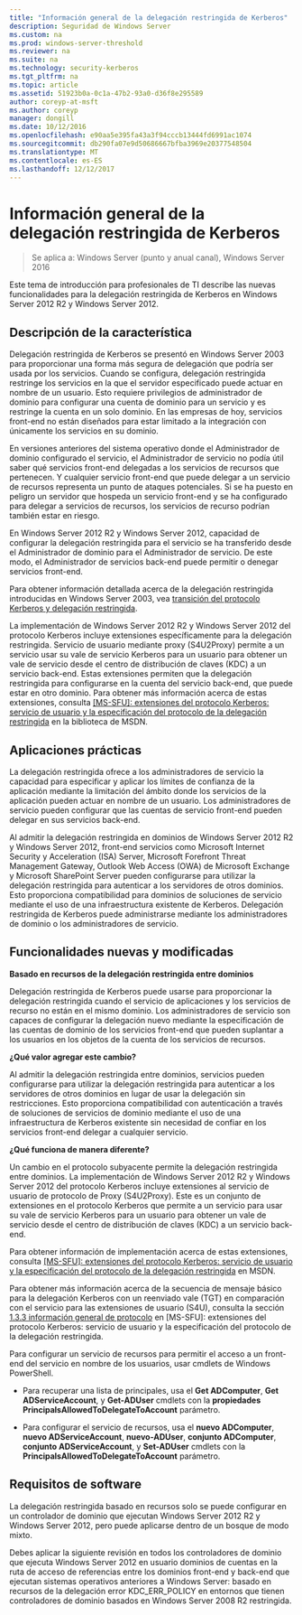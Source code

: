 ```yaml
---
title: "Información general de la delegación restringida de Kerberos"
description: Seguridad de Windows Server
ms.custom: na
ms.prod: windows-server-threshold
ms.reviewer: na
ms.suite: na
ms.technology: security-kerberos
ms.tgt_pltfrm: na
ms.topic: article
ms.assetid: 51923b0a-0c1a-47b2-93a0-d36f8e295589
author: coreyp-at-msft
ms.author: coreyp
manager: dongill
ms.date: 10/12/2016
ms.openlocfilehash: e90aa5e395fa43a3f94cccb13444fd6991ac1074
ms.sourcegitcommit: db290fa07e9d50686667bfba3969e20377548504
ms.translationtype: MT
ms.contentlocale: es-ES
ms.lasthandoff: 12/12/2017
---
```

# <a name="kerberos-constrained-delegation-overview"></a>Información general de la delegación restringida de Kerberos

>Se aplica a: Windows Server (punto y anual canal), Windows Server 2016

Este tema de introducción para profesionales de TI describe las nuevas funcionalidades para la delegación restringida de Kerberos en Windows Server 2012 R2 y Windows Server 2012.

## <a name="feature-description"></a>Descripción de la característica
Delegación restringida de Kerberos se presentó en Windows Server 2003 para proporcionar una forma más segura de delegación que podría ser usada por los servicios. Cuando se configura, delegación restringida restringe los servicios en la que el servidor especificado puede actuar en nombre de un usuario. Esto requiere privilegios de administrador de dominio para configurar una cuenta de dominio para un servicio y es restringe la cuenta en un solo dominio. En las empresas de hoy, servicios front-end no están diseñados para estar limitado a la integración con únicamente los servicios en su dominio.

En versiones anteriores del sistema operativo donde el Administrador de dominio configurado el servicio, el Administrador de servicio no podía útil saber qué servicios front-end delegadas a los servicios de recursos que pertenecen. Y cualquier servicio front-end que puede delegar a un servicio de recursos representa un punto de ataques potenciales. Si se ha puesto en peligro un servidor que hospeda un servicio front-end y se ha configurado para delegar a servicios de recursos, los servicios de recurso podrían también estar en riesgo.

En Windows Server 2012 R2 y Windows Server 2012, capacidad de configurar la delegación restringida para el servicio se ha transferido desde el Administrador de dominio para el Administrador de servicio. De este modo, el Administrador de servicios back-end puede permitir o denegar servicios front-end.

Para obtener información detallada acerca de la delegación restringida introducidas en Windows Server 2003, vea [transición del protocolo Kerberos y delegación restringida](https://technet.microsoft.com/library/cc739587(v=ws.10)).

La implementación de Windows Server 2012 R2 y Windows Server 2012 del protocolo Kerberos incluye extensiones específicamente para la delegación restringida.  Servicio de usuario mediante proxy (S4U2Proxy) permite a un servicio usar su vale de servicio Kerberos para un usuario para obtener un vale de servicio desde el centro de distribución de claves (KDC) a un servicio back-end. Estas extensiones permiten que la delegación restringida para configurarse en la cuenta del servicio back-end, que puede estar en otro dominio. Para obtener más información acerca de estas extensiones, consulta [\[MS-SFU\]: extensiones del protocolo Kerberos: servicio de usuario y la especificación del protocolo de la delegación restringida](https://msdn.microsoft.com/library/cc246071(PROT.13).aspx) en la biblioteca de MSDN.

## <a name="practical-applications"></a>Aplicaciones prácticas
La delegación restringida ofrece a los administradores de servicio la capacidad para especificar y aplicar los límites de confianza de la aplicación mediante la limitación del ámbito donde los servicios de la aplicación pueden actuar en nombre de un usuario. Los administradores de servicio pueden configurar que las cuentas de servicio front-end pueden delegar en sus servicios back-end.

Al admitir la delegación restringida en dominios de Windows Server 2012 R2 y Windows Server 2012, front-end servicios como Microsoft Internet Security y Acceleration (ISA) Server, Microsoft Forefront Threat Management Gateway, Outlook Web Access (OWA) de Microsoft Exchange y Microsoft SharePoint Server pueden configurarse para utilizar la delegación restringida para autenticar a los servidores de otros dominios. Esto proporciona compatibilidad para dominios de soluciones de servicio mediante el uso de una infraestructura existente de Kerberos. Delegación restringida de Kerberos puede administrarse mediante los administradores de dominio o los administradores de servicio.

## <a name="new-and-changed-functionality"></a>Funcionalidades nuevas y modificadas
**Basado en recursos de la delegación restringida entre dominios**

Delegación restringida de Kerberos puede usarse para proporcionar la delegación restringida cuando el servicio de aplicaciones y los servicios de recurso no están en el mismo dominio. Los administradores de servicio son capaces de configurar la delegación nuevo mediante la especificación de las cuentas de dominio de los servicios front-end que pueden suplantar a los usuarios en los objetos de la cuenta de los servicios de recursos.

**¿Qué valor agregar este cambio?**

Al admitir la delegación restringida entre dominios, servicios pueden configurarse para utilizar la delegación restringida para autenticar a los servidores de otros dominios en lugar de usar la delegación sin restricciones. Esto proporciona compatibilidad con autenticación a través de soluciones de servicios de dominio mediante el uso de una infraestructura de Kerberos existente sin necesidad de confiar en los servicios front-end delegar a cualquier servicio.

**¿Qué funciona de manera diferente?**

Un cambio en el protocolo subyacente permite la delegación restringida entre dominios. La implementación de Windows Server 2012 R2 y Windows Server 2012 del protocolo Kerberos incluye extensiones al servicio de usuario de protocolo de Proxy (S4U2Proxy). Este es un conjunto de extensiones en el protocolo Kerberos que permite a un servicio para usar su vale de servicio Kerberos para un usuario para obtener un vale de servicio desde el centro de distribución de claves (KDC) a un servicio back-end.

Para obtener información de implementación acerca de estas extensiones, consulta [\[MS-SFU\]: extensiones del protocolo Kerberos: servicio de usuario y la especificación del protocolo de la delegación restringida](https://msdn.microsoft.com/library/cc246071(PROT.10).aspx) en MSDN.

Para obtener más información acerca de la secuencia de mensaje básico para la delegación Kerberos con un reenviado vale (TGT) en comparación con el servicio para las extensiones de usuario (S4U), consulta la sección [1.3.3 información general de protocolo](https://msdn.microsoft.com/library/cc246080(v=prot.10).aspx) en [MS-SFU]: extensiones del protocolo Kerberos: servicio de usuario y la especificación del protocolo de la delegación restringida.

Para configurar un servicio de recursos para permitir el acceso a un front-end del servicio en nombre de los usuarios, usar cmdlets de Windows PowerShell.

-   Para recuperar una lista de principales, usa el **Get ADComputer**, **Get ADServiceAccount**, y **Get-ADUser** cmdlets con la **propiedades PrincipalsAllowedToDelegateToAccount** parámetro.

-   Para configurar el servicio de recursos, usa el **nuevo ADComputer**, **nuevo ADServiceAccount**, **nuevo-ADUser**, **conjunto ADComputer**, **conjunto ADServiceAccount**, y **Set-ADUser** cmdlets con la **PrincipalsAllowedToDelegateToAccount** parámetro.

## <a name="BKMK_SOFT"></a>Requisitos de software
La delegación restringida basado en recursos solo se puede configurar en un controlador de dominio que ejecutan Windows Server 2012 R2 y Windows Server 2012, pero puede aplicarse dentro de un bosque de modo mixto.

Debes aplicar la siguiente revisión en todos los controladores de dominio que ejecuta Windows Server 2012 en usuario dominios de cuentas en la ruta de acceso de referencias entre los dominios front-end y back-end que ejecutan sistemas operativos anteriores a Windows Server: basado en recursos de la delegación error KDC_ERR_POLICY en entornos que tienen controladores de dominio basados en Windows Server 2008 R2 restringida.
